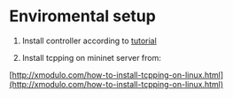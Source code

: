 # Enviromental setup

1. Install controller according to [tutorial](https://github.com/aks-2017/semestralne-zadania-semestralne-zadanie-xkanuch-xjanec/tree/master/sdn/controller)  

2. Install tcpping on mininet server from:

[http://xmodulo.com/how-to-install-tcpping-on-linux.html](http://xmodulo.com/how-to-install-tcpping-on-linux.html)